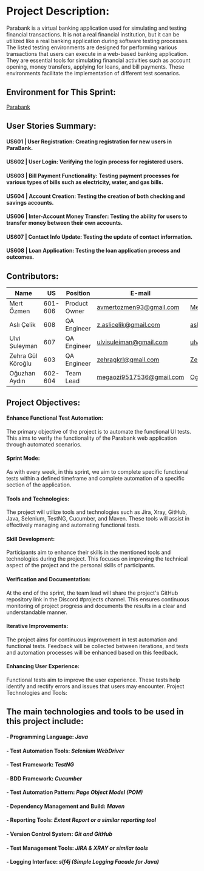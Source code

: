 # Project Description:

Parabank is a virtual banking application used for simulating and testing financial transactions. 
It is not a real financial institution, but it can be utilized like a real banking application during software testing processes.
The listed testing environments are designed for performing various transactions that users can execute in a web-based banking application. 
They are essential tools for simulating financial activities such as account opening, money transfers, applying for loans, and bill payments. 
These environments facilitate the implementation of different test scenarios.

## Environment for This Sprint:

[Parabank](https://parabank.parasoft.com/)

## User Stories Summary:

#### US601 | User Registration: Creating registration for new users in ParaBank.
#### US602 | User Login: Verifying the login process for registered users.
#### US603 | Bill Payment Functionality: Testing payment processes for various types of bills such as electricity, water, and gas bills.
#### US604 | Account Creation: Testing the creation of both checking and savings accounts.
#### US606 | Inter-Account Money Transfer: Testing the ability for users to transfer money between their own accounts.
#### US607 | Contact Info Update: Testing the update of contact information.
#### US608 | Loan Application: Testing the loan application process and outcomes.

## Contributors:

|Name |US|Position |E-mail|GitHub|
|-----------|-------|-----------|------------|-------|
|Mert Özmen|601-606|Product Owner|avmertozmen93@gmail.com|[MertOzmen5](https://github.com/MertOzmen5)|
|Aslı Çelik|608|QA Engineer|z.aslicelik@gmail.com|[asli003](https://github.com/asli003)|
|Ulvi Suleyman|607|QA Engineer|ulvisuleiman@gmail.com|[ulvisuleiman](https://github.com/ulvisuleiman)|
|Zehra Gül Köroğlu|603|QA Engineer|zehragkrl@gmail.com|[ZehraGKrl](https://github.com/ZehraGKrl)|
|Oğuzhan Aydın|602-604|Team Lead|megaozi9517536@gmail.com|[OguzhanAydin93](https://github.com/OguzhanAydin93)|


## Project Objectives:

#### Enhance Functional Test Automation: 
The primary objective of the project is to
automate the functional UI tests. This aims to verify the functionality of the Parabank web
application through automated scenarios.

#### Sprint Mode: 
As with every week, in this sprint, we aim to complete specific
functional tests within a defined timeframe and complete automation of a specific section of
the application.

#### Tools and Technologies: 
The project will utilize tools and technologies such as Jira,
Xray, GitHub, Java, Selenium, TestNG, Cucumber, and Maven. These tools will assist in
effectively managing and automating functional tests.

#### Skill Development: 
Participants aim to enhance their skills in the mentioned tools
and technologies during the project. This focuses on improving the technical aspect of the
project and the personal skills of participants.

#### Verification and Documentation: 
At the end of the sprint, the team lead will share
the project's GitHub repository link in the Discord #projects channel. This ensures
continuous monitoring of project progress and documents the results in a clear and
understandable manner.

#### Iterative Improvements: 
The project aims for continuous improvement in test
automation and functional tests. Feedback will be collected between iterations, and tests and
automation processes will be enhanced based on this feedback.

#### Enhancing User Experience: 
Functional tests aim to improve the user experience.
These tests help identify and rectify errors and issues that users may encounter.
Project Technologies and Tools:


## The main technologies and tools to be used in this project include:

#### - Programming Language: *Java*
#### - Test Automation Tools: *Selenium WebDriver*
#### - Test Framework: *TestNG*
#### - BDD Framework: *Cucumber*
#### - Test Automation Pattern: *Page Object Model (POM)*
#### - Dependency Management and Build: *Maven*
#### - Reporting Tools: *Extent Report or a similar reporting tool*
#### - Version Control System: *Git and GitHub*
#### - Test Management Tools: *JIRA & XRAY or similar tools*
#### - Logging Interface: *slf4j (Simple Logging Facade for Java)*
